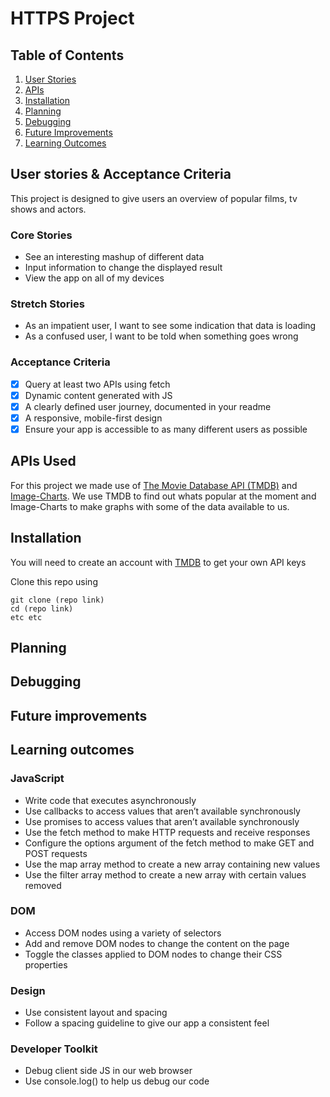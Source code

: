 # HTTPS Project

## Table of Contents
1) [User Stories](#user-stories--acceptance-criteria)
2) [APIs](#apis-used)
3) [Installation](#installation)
4) [Planning](#planning)
5) [Debugging](#debugging)
6) [Future Improvements](#future-improvements)
7) [Learning Outcomes](#learning-outcomes)
## User stories & Acceptance Criteria
This project is designed to give users an overview of popular films, tv shows and actors.
### Core Stories
* See an interesting mashup of different data
* Input information to change the displayed result
* View the app on all of my devices
### Stretch Stories
* As an impatient user, I want to see some indication that data is loading
* As a confused user, I want to be told when something goes wrong
### Acceptance Criteria
* [x] Query at least two APIs using fetch
* [x] Dynamic content generated with JS
* [x] A clearly defined user journey, documented in your readme
* [x] A responsive, mobile-first design
* [x] Ensure your app is accessible to as many different users as possible
## APIs Used
For this project we made use of [The Movie Database API (TMDB)](https://developer.themoviedb.org/docs) and [Image-Charts](https://documentation.image-charts.com/). We use TMDB to find out whats popular at the moment and Image-Charts to make graphs with some of the data available to us. 
## Installation
You will need to create an account with [TMDB](https://www.themoviedb.org/signup) to get your own API keys

Clone this repo using 
```
git clone (repo link)
cd (repo link)
etc etc
```
## Planning
## Debugging
## Future improvements
## Learning outcomes
### JavaScript
* Write code that executes asynchronously
* Use callbacks to access values that aren’t available synchronously
* Use promises to access values that aren’t available synchronously
* Use the fetch method to make HTTP requests and receive responses
* Configure the options argument of the fetch method to make GET and POST requests
* Use the map array method to create a new array containing new values
* Use the filter array method to create a new array with certain values removed
### DOM
* Access DOM nodes using a variety of selectors
* Add and remove DOM nodes to change the content on the page
* Toggle the classes applied to DOM nodes to change their CSS properties
### Design
* Use consistent layout and spacing
* Follow a spacing guideline to give our app a consistent feel
### Developer Toolkit
* Debug client side JS in our web browser
* Use console.log() to help us debug our code